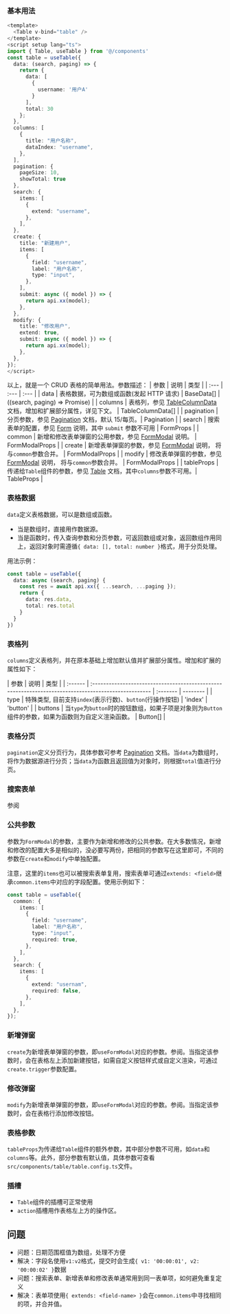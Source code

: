 ### 基本用法

```typescript
<template>
  <Table v-bind="table" />
</template>
<script setup lang="ts">
import { Table, useTable } from '@/components'
const table = useTable({
  data: (search, paging) => {
    return {
      data: [
        {
          username: '用户A'
        }
      ],
      total: 30
    };
  },
  columns: [
    {
      title: "用户名称",
      dataIndex: "username",
    },
  ],
  pagination: {
    pageSize: 10,
    showTotal: true
  },
  search: {
    items: [
      {
        extend: "username",
      },
    ],
  },
  create: {
    title: "新建用户",
    items: [
      {
        field: "username",
        label: "用户名称",
        type: "input",
      },
    ],
    submit: async ({ model }) => {
      return api.xx(model);
    },
  },
  modify: {
    title: "修改用户",
    extend: true,
    submit: async ({ model }) => {
      return api.xx(model);
    },
  },
});
</script>
```

以上，就是一个 CRUD 表格的简单用法。参数描述：
| 参数 | 说明 | 类型 |
| :--- | :--- | :--- |
| data | 表格数据，可为数组或函数(发起 HTTP 请求) | BaseData[] | ((search, paging) => Promise<any>) |
| columns | 表格列，参见 [TableColumnData](https://arco.design/vue/component/table#TableColumnData) 文档，增加和扩展部分属性，详见下文。 | TableColumnData[] |
| pagination | 分页参数，参见 [Pagination](https://arco.design/vue/component/pagination) 文档，默认 15/每页。| Pagination |
| search | 搜索表单的配置，参见 [Form]() 说明，其中 `submit` 参数不可用 | FormProps |
| common | 新增和修改表单弹窗的公用参数，参见 [FormModal]() 说明。 | FormModalProps |
| create | 新增表单弹窗的参数，参见 [FormModal]() 说明， 将与`common`参数合并。 | FormModalProps |
| modify | 修改表单弹窗的参数，参见 [FormModal]() 说明， 将与`common`参数合并。 | FormModalProps |
| tableProps | 传递给`Table`组件的参数，参见 [Table](https://arco.design/vue/component/table) 文档，其中`columns`参数不可用。| TableProps |

### 表格数据

`data`定义表格数据，可以是数组或函数。

- 当是数组时，直接用作数据源。
- 当是函数时，传入查询参数和分页参数，可返回数组或对象，返回数组作用同上，返回对象时需遵循`{ data: [], total: number }`格式，用于分页处理。

用法示例：

```typescript
const table = useTable({
  data: async (search, paging) {
    const res = await api.xx({ ...search, ...paging });
    return {
      data: res.data,
      total: res.total
    }
  }
})
```

### 表格列

`columns`定义表格列，并在原本基础上增加默认值并扩展部分属性。增加和扩展的属性如下：

| 参数    | 说明                                                                                                 | 类型     |
| :------ | :--------------------------------------------------------------------------------------------------- | :------- | -------- |
| type    | 特殊类型, 目前支持`index`(表示行数)、`button`(行操作按钮)                                            | 'index'  | 'button' |
| buttons | 当`type`为`button`时的按钮数组，如果子项是对象则为`Button`组件的参数，如果为函数则为自定义渲染函数。 | Button[] |

### 表格分页

`pagination`定义分页行为，具体参数可参考 [Pagination](https://arco.design/vue/component/pagination) 文档。当`data`为数组时，将作为数据源进行分页；当`data`为函数且返回值为对象时，则根据`total`值进行分页。

### 搜索表单

参阅

### 公共参数

参数为`FormModal`的参数，主要作为新增和修改的公共参数。在大多数情况，新增和修改的配置大多是相似的，没必要写两份，把相同的参数写在这里即可，不同的参数在`create`和`modify`中单独配置。

注意，这里的`items`也可以被搜索表单复用，搜索表单可通过`extends: <field>`继承`common.items`中对应的字段配置。使用示例如下：

```typescript
const table = useTable({
  common: {
    items: [
      {
        field: "username",
        label: "用户名称",
        type: "input",
        required: true,
      },
    ],
  },
  search: {
    items: [
      {
        extend: "usernam",
        required: false,
      },
    ],
  },
});
```

### 新增弹窗

`create`为新增表单弹窗的参数，即`useFormModal`对应的参数。参阅。当指定该参数时，会在表格左上添加新建按钮，如需自定义按钮样式或自定义渲染，可通过`create.trigger`参数配置。

### 修改弹窗

`modify`为新增表单弹窗的参数，即`useFormModal`对应的参数。参阅。当指定该参数时，会在表格行添加修改按钮。

### 表格参数

`tableProps`为传递给`Table`组件的额外参数，其中部分参数不可用，如`data`和`columns`等。此外，部分参数有默认值，具体参数可查看`src/components/table/table.config.ts`文件。

### 插槽

- `Table`组件的插槽可正常使用
- `action`插槽用作表格左上方的操作区。

## 问题

- 问题：日期范围框值为数组，处理不方便
- 解决：字段名使用`v1:v2`格式，提交时会生成`{ v1: '00:00:01', v2: '00:00:02' }`数据
- 问题：搜索表单、新增表单和修改表单通常用到同一表单项，如何避免重复定义
- 解决：表单项使用`{ extends: <field-name> }`会在`common.items`中寻找相同的项，并合并值。
